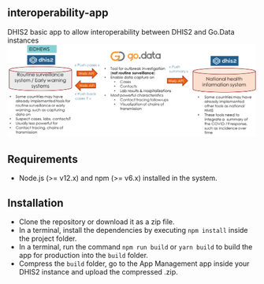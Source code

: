 ## interoperability-app
DHIS2 basic app to allow interoperability between DHIS2 and Go.Data instances
![Architecture summary](./images/overview.png)

## Requirements

+ Node.js (>= v12.x) and npm (>= v6.x) installed in the system.

## Installation

+ Clone the repository or download it as a zip file.
+ In a terminal, install the dependencies by executing ```npm install``` inside the project folder.
+ In a terminal, run the command ```npm run build``` or ```yarn build``` to build the app for production into the `build` folder.
+ Compress the `build` folder, go to the App Management app inside your DHIS2 instance and upload the compressed .zip.
